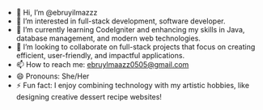 - 👋 Hi, I’m @ebruyilmazzz  
- 👀 I’m interested in full-stack development, software developer.  
- 🌱 I’m currently learning CodeIgniter and enhancing my skills in Java, database management, and modern web technologies.  
- 💞️ I’m looking to collaborate on full-stack projects that focus on creating efficient, user-friendly, and impactful applications.  
- 📫 How to reach me: ebruylmaazz0505@gmail.com  
- 😄 Pronouns: She/Her  
- ⚡ Fun fact: I enjoy combining technology with my artistic hobbies, like designing creative dessert recipe websites!  

<!---
ebruyilmazzz/ebruyilmazzz is a ✨ special ✨ repository because its `README.md` (this file) appears on your GitHub profile.
You can click the Preview link to take a look at your changes.
--->
